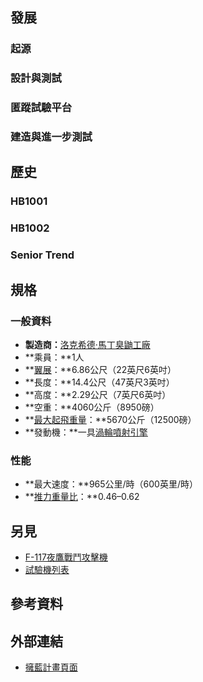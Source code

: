 ## 發展

### 起源

### 設計與測試

### 匿蹤試驗平台

### 建造與進一步測試

## 歷史

### HB1001

### HB1002

### Senior Trend

## 規格

### 一般資料

  - **製造商：**[洛克希德·馬丁](../Page/洛克希德·马丁.md "wikilink")[臭鼬工廠](../Page/臭鼬工厂.md "wikilink")
  - **乘員：**1人
  - **[翼展](https://zh.wikipedia.org/wiki/翼展 "wikilink")：**6.86公尺（22英尺6英吋）
  - **長度：**14.4公尺（47英尺3英吋）
  - **高度：**2.29公尺（7英尺6英吋）
  - **空重：**4060公斤（8950磅）
  - **[最大起飛重量](../Page/最大起飞重量.md "wikilink")：**5670公斤（12500磅）
  - **發動機：**一具[渦輪噴射引擎](https://zh.wikipedia.org/wiki/渦輪噴射引擎 "wikilink")

### 性能

  - **最大速度：**965公里/時（600英里/時）
  - **[推力重量比](../Page/推力重量比.md "wikilink")：**0.46–0.62

## 另見

  - [F-117夜鷹戰鬥攻擊機](../Page/F-117夜鷹戰鬥攻擊機.md "wikilink")
  - [試驗機列表](../Page/试验机列表.md "wikilink")

## 參考資料

## 外部連結

  - [擁藍計畫頁面](http://www.faqs.org/docs/air/avf1171.html#m2)